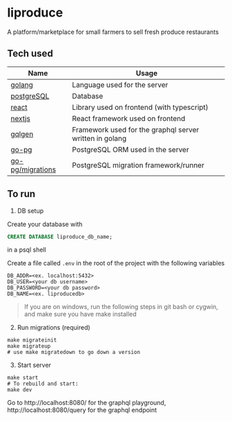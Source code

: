 # liproduce

A platform/marketplace for small farmers to sell fresh produce restaurants

## Tech used

| Name                                                    | Usage                                                   |
| ------------------------------------------------------- | ------------------------------------------------------- |
| [golang](https://golang.org/)                           | Language used for the server                            |
| [postgreSQL](https://www.postgresql.org/)               | Database                                                |
| [react](https://reactjs.org/)                           | Library used on frontend (with typescript)              |
| [nextjs](https://nextjs.org/)                           | React framework used on frontend                        |
| [gqlgen](https://gqlgen.com/)                           | Framework used for the graphql server written in golang |
| [go-pg](https://pg.uptrace.dev/)                        | PostgreSQL ORM used in the server                       |
| [go-pg/migrations](https://github.com/go-pg/migrations) | PostgreSQL migration framework/runner                   |

## To run

1. DB setup

Create your database with

```sql
CREATE DATABASE liproduce_db_name;
```

in a psql shell

Create a file called `.env` in the root of the project with the following variables

```
DB_ADDR=<ex. localhost:5432>
DB_USER=<your db username>
DB_PASSWORD=<your db password>
DB_NAME=<ex. liproducedb>
```

> If you are on windows, run the following steps in git bash or cygwin, and make sure you have make installed

2. Run migrations (required)

```
make migrateinit
make migrateup
# use make migratedown to go down a version
```

3. Start server

```
make start
# To rebuild and start:
make dev
```

Go to http://localhost:8080/ for the graphql playground, http://localhost:8080/query for the graphql endpoint
